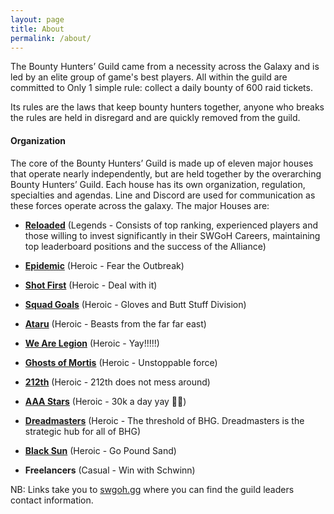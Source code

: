 ```yaml
---
layout: page
title: About
permalink: /about/
---
```

The Bounty Hunters’ Guild came from a necessity across the Galaxy and is led by an elite group of game's best players. All within the guild are committed to Only 1 simple rule: collect a daily bounty of 600 raid tickets. 

Its rules are the laws that keep bounty hunters together, anyone who breaks the rules are held in disregard and are quickly removed from the guild.

#### Organization

The core of the Bounty Hunters’ Guild is made up of eleven major houses that operate nearly independently, but are held together by the overarching Bounty Hunters’ Guild. Each house has its own organization, regulation, specialties and agendas. Line and Discord are used for communication as these forces operate across the galaxy. The major Houses are:

* <a href="https://swgoh.gg/g/24483/bhg-reloaded/" target="_blank"><B>Reloaded</B></a> (Legends - Consists of top ranking, experienced players and those willing to invest significantly in their SWGoH Careers, maintaining top leaderboard positions and the success of the Alliance)

* <a href="https://swgoh.gg/g/9902/bhg-epidemic/" target="_blank"><B>Epidemic</B></a> (Heroic - Fear the Outbreak)

* <a href="https://swgoh.gg/g/1504/bhg-shot-first/" target="_blank"><B>Shot First</B></a> (Heroic - Deal with it)

* <a href="https://swgoh.gg/g/13295/bhg-squad-g0als/" target="_blank"><B>Squad Goals</B></a> (Heroic - Gloves and Butt Stuff Division)

* <a href="https://swgoh.gg/g/1224/bhg-ataru/" target="_blank"><B>Ataru</B></a> (Heroic - Beasts from the far far east)

* <a href="https://swgoh.gg/g/7343/bhg-we-are-legion/" target="_blank"><B>We Are Legion</B></a> (Heroic - Yay!!!!!)

* <a href="https://swgoh.gg/g/16188/bhg-ghosts-of-mortis/" target="_blank"><B>Ghosts of Mortis</B></a> (Heroic - Unstoppable force)

* <a href="https://swgoh.gg/g/14933/bhg-212th/" target="_blank"><B>212th</B></a> (Heroic - 212th does not mess around)

* <a href="https://swgoh.gg/g/1580/bhg-aaa-stars/" target="_blank"><B>AAA Stars</B></a> (Heroic - 30k a day yay 😬😉)

* <a href="https://swgoh.gg/g/34/bhg-dreadmasters/" target="_blank"><B>Dreadmasters</B></a> (Heroic - The threshold of BHG. Dreadmasters is the strategic hub for all of BHG)

* <a href="https://swgoh.gg/g/10721/bhg-black-sun/" target="_blank"><B>Black Sun</B></a> (Heroic - Go Pound Sand)

* <B>Freelancers</B></a> (Casual - Win with Schwinn)

NB: Links take you to [swgoh.gg](https://swgoh.gg/) where you can find the guild leaders contact information.
